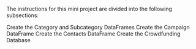The instructions for this mini project are divided into the following subsections:

Create the Category and Subcategory DataFrames
Create the Campaign DataFrame
Create the Contacts DataFrame
Create the Crowdfunding Database
